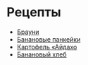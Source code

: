 # Рецепты

- [Брауни](brownie.md)
- [Банановые панкейки](bananapancakes.md)
- [Картофель «Айдахо](idahopotatoes.md)
- [Банановый хлеб](bananabread.md)


